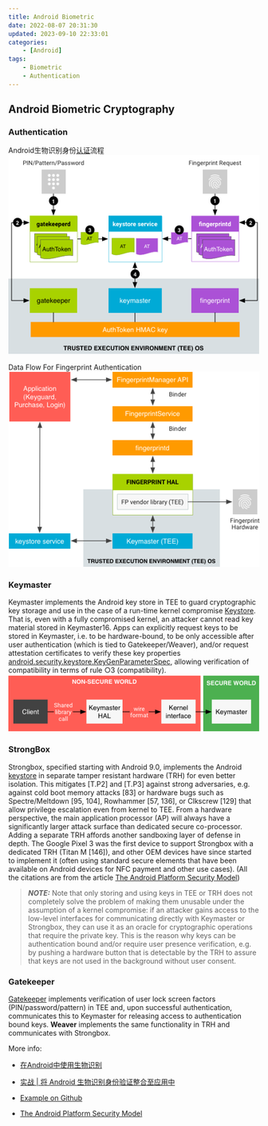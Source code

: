 ```yaml
---
title: Android Biometric
date: 2022-08-07 20:31:30
updated: 2023-09-10 22:33:01
categories:
	- [Android]
tags:
	- Biometric
	- Authentication
---
```



## Android Biometric Cryptography

### Authentication

Android生物识别身份[认证](https://source.android.com/security/authentication?hl=zh-cn)流程
![身份验证流程](/images/authentication-flow.png "身份验证流程")

Data Flow For Fingerprint Authentication
![Data Flow For Fingerprint Authentication](/images/DataFlowForFingerprintAuthentication.png "Data Flow For Fingerprint Authentication")

### Keymaster
Keymaster implements the Android key store in TEE to guard cryptographic key storage and use in the case of a run-time kernel compromise [Keystore](https://source.android.com/docs/security/keystore?hl=zh-cn). That is, even with a fully compromised kernel, an attacker cannot read key material stored in Keymaster16. Apps can explicitly request keys to be stored in Keymaster, i.e. to be hardware-bound, to be only accessible after user authentication (which is tied to Gatekeeper/Weaver), and/or request attestation certificates to verify these key properties [android.security.keystore.KeyGenParameterSpec](https://developer.android.com/reference/android/security/keystore/KeyGenParameterSpec), allowing verification of compatibility in terms of rule ○3 (compatibility).
![访问 Keymaster](/images/access-to-keymaster.png)

### StrongBox
Strongbox, specified starting with Android 9.0, implements the Android [keystore](https://developer.android.com/training/articles/keystore.html?hl=zh-cn) in separate tamper resistant hardware (TRH) for even better isolation. This mitigates [T.P2] and [T.P3] against strong adversaries, e.g. against cold boot memory  attacks [83] or hardware bugs such as Spectre/Meltdown [95, 104], Rowhammer [57, 136], or Clkscrew [129] that allow  privilege escalation even from kernel to TEE. From a hardware perspective, the main application processor (AP) will always have a significantly larger attack surface than dedicated secure co-processor. Adding a separate TRH affords another  sandboxing layer of defense in depth. The Google Pixel 3 was the first device to support Strongbox with a dedicated TRH (Titan M [146]), and other OEM devices have since started to implement it (often using standard secure elements that have been available on Android devices for NFC payment and other use cases). (All the citations are from the article [The Android Platform Security Model](https://arxiv.org/pdf/1904.05572.pdf))
> **_NOTE:_**
Note that only storing and using keys in TEE or TRH does not completely solve the problem of making them unusable under the assumption of a kernel compromise: if an attacker gains access to the low-level interfaces for communicating directly with Keymaster or Strongbox, they can use it as an oracle for cryptographic operations that require the private key. This is the reason why keys can be authentication bound and/or require user presence verification, e.g. by pushing a hardware button that is detectable by the TRH to assure that keys are not used in the background without user consent.

### Gatekeeper
[Gatekeeper](https://source.android.com/security/authentication/gatekeeper?hl=zh-cn) implements verification of user lock screen factors (PIN/password/pattern) in TEE and, upon successful authentication, communicates this to Keymaster for releasing access to authentication bound keys. **Weaver** implements the same functionality in TRH and communicates with Strongbox.

More info:

- [在Android中使用生物识别](https://segmentfault.com/a/1190000040140033)

- [实战 | 将 Android 生物识别身份验证整合至应用中](https://segmentfault.com/a/1190000040175152)

- [Example on Github](https://github.com/isaidamier/blogs.biometrics.cryptoBlog)

- [The Android Platform Security Model](https://arxiv.org/pdf/1904.05572.pdf)
